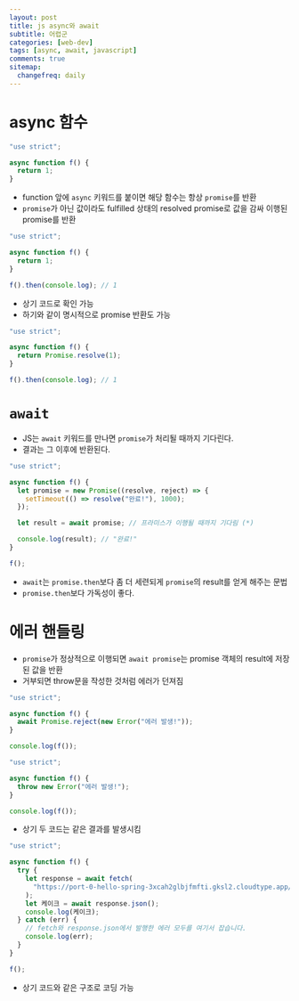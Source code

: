 ```yaml
---
layout: post
title: js async와 await
subtitle: 어렵군
categories: [web-dev]
tags: [async, await, javascript]
comments: true
sitemap:
  changefreq: daily
---
```


# async 함수

```javascript
"use strict";

async function f() {
  return 1;
}

```
- function 앞에 `async` 키워드를 붙이면 해당 함수는 항상 `promise`를 반환
- `promise`가 아닌 값이라도 fulfilled 상태의 resolved promise로 값을 감싸 이행된 promise를 반환

```javascript
"use strict";

async function f() {
  return 1;
}

f().then(console.log); // 1

```

- 상기 코드로 확인 가능
- 하기와 같이 명시적으로 promise 반환도 가능

```javascript
"use strict";

async function f() {
  return Promise.resolve(1);
}

f().then(console.log); // 1

```

# `await`

- JS는 `await` 키워드를 만나면 `promise`가 처리될 때까지 기다린다.
- 결과는 그 이후에 반환된다.

```javascript
"use strict";

async function f() {
  let promise = new Promise((resolve, reject) => {
    setTimeout(() => resolve("완료!"), 1000);
  });

  let result = await promise; // 프라미스가 이행될 때까지 기다림 (*)

  console.log(result); // "완료!"
}

f();

```

- `await`는 `promise.then`보다 좀 더 세련되게 `promise`의 result를 얻게 해주는 문법
- `promise.then`보다 가독성이 좋다.

# 에러 핸들링

- `promise`가 정상적으로 이행되면 `await promise`는 promise 객체의 result에 저장된 값을 반환
- 거부되면 throw문을 작성한 것처럼 에러가 던져짐

```javascript
"use strict";

async function f() {
  await Promise.reject(new Error("에러 발생!"));
}

console.log(f());

```

```javascript
"use strict";

async function f() {
  throw new Error("에러 발생!");
}

console.log(f());

```

- 상기 두 코드는 같은 결과를 발생시킴

```javascript
"use strict";

async function f() {
  try {
    let response = await fetch(
      "https://port-0-hello-spring-3xcah2glbjfmfti.gksl2.cloudtype.app/cake_lists"
    );
    let 케이크 = await response.json();
    console.log(케이크);
  } catch (err) {
    // fetch와 response.json에서 발행한 에러 모두를 여기서 잡습니다.
    console.log(err);
  }
}

f();

```

- 상기 코드와 같은 구조로 코딩 가능



